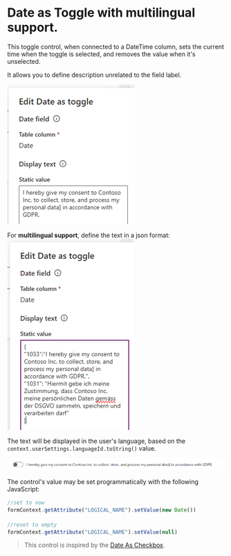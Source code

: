 ﻿# Date as Toggle with multilingual support.

This toggle control, when connected to a DateTime column, sets the current time when the toggle is selected, and removes the value when it's unselected.

It allows you to define description unrelated to the field label.

![alt text](./images/config1.png)


For **multilingual support**, define the text in a json format:
![alt text](./images/config2.png)

The text will be displayed in the user's language, based on the `context.userSettings.languageId.toString()` value.

![alt text](./images/display.png)

The control's value may be set programmatically with the following JavaScript:

```javascript
//set to now
formContext.getAttribute("LOGICAL_NAME").setValue(new Date())

//reset to empty
formContext.getAttribute("LOGICAL_NAME").setValue(null)
```





> This control is inspired by the [Date As Checkbox](https://pcf.gallery/date-as-checkbox/#:~:text=A%20control%20to%20transform%20a%20date%20time%20attribute%20in%20custom).
